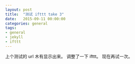 ```yaml
---
layout: post
title:  "测试 ifttt take 3"
date:   2015-09-11 00:00:00
categories: general
tags:
- general
- jekyll
- ifttt
---
```

上个测试的 url 木有显示出来。 调整了一下 ifttt。 现在再试一次。
